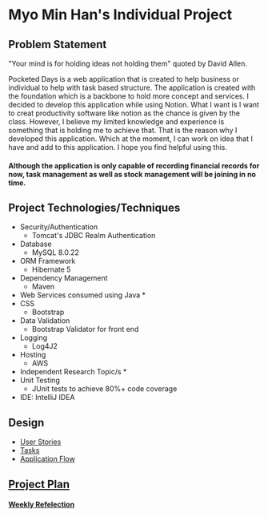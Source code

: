 # Myo Min Han's Individual Project

## Problem Statement
"Your mind is for holding ideas not holding them" quoted by David Allen. 

Pocketed Days is a web application that is created to help business or individual to help with task based structure. The application is created with the foundation which is a backbone to hold more concept and services.
I decided to develop this application while using Notion. What I want is I want to creat productivity software like notion as the chance is given by the class. However, I believe my limited knowledge and experience is something that is holding me to achieve that. That is the reason why I developed this application. Which at the moment, I can work on idea that I have and add to this application. I hope you find helpful using this.

#### Although the application is only capable of recording financial records for now, task management as well as stock management will be joining in no time.

## Project Technologies/Techniques
* Security/Authentication
    * Tomcat's JDBC Realm Authentication
* Database
    * MySQL 8.0.22
* ORM Framework
    * Hibernate 5
* Dependency Management
    * Maven
* Web Services consumed using Java
    * 
* CSS
    * Bootstrap
* Data Validation
    * Bootstrap Validator for front end
* Logging
    * Log4J2
* Hosting
    * AWS
* Independent Research Topic/s
    *
* Unit Testing
    * JUnit tests to achieve 80%+ code coverage
* IDE: IntelliJ IDEA

## Design
* [User Stories](Documents/userStories.md)
* [Tasks](Documents/tasks.md)
* [Application Flow](Documents/applicationFlow.md)

## [Project Plan](Documents/projectPlan.md)
#### [Weekly Refelection](Documents/weeklyReflection.md)